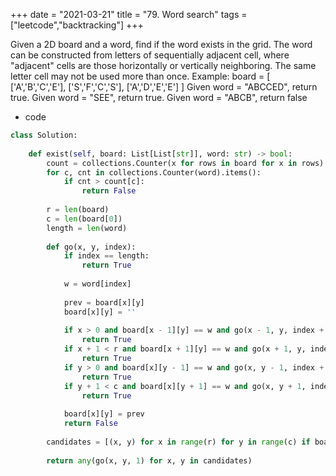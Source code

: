 +++
date = "2021-03-21"
title = "79. Word search"
tags = ["leetcode","backtracking"]
+++

Given a 2D board and a word, find if the word exists in the grid.
The word can be constructed from letters of sequentially adjacent cell, where "adjacent" cells are those horizontally or vertically neighboring. The same letter cell may not be used more than once.
Example:
board = [ ['A','B','C','E'], ['S','F','C','S'], ['A','D','E','E'] ] Given word = "ABCCED", return true. Given word = "SEE", return true. Given word = "ABCB", return false

- code
```py
class Solution:
    
    def exist(self, board: List[List[str]], word: str) -> bool:
        count = collections.Counter(x for rows in board for x in rows)
        for c, cnt in collections.Counter(word).items():
            if cnt > count[c]:
                return False
            
        r = len(board)
        c = len(board[0])
        length = len(word)
        
        def go(x, y, index):
            if index == length:
                return True
            
            w = word[index]
            
            prev = board[x][y]
            board[x][y] = '' 
            
            if x > 0 and board[x - 1][y] == w and go(x - 1, y, index + 1):
                return True
            if x + 1 < r and board[x + 1][y] == w and go(x + 1, y, index + 1):
                return True
            if y > 0 and board[x][y - 1] == w and go(x, y - 1, index + 1):
                return True
            if y + 1 < c and board[x][y + 1] == w and go(x, y + 1, index + 1):
                return True
            
            board[x][y] = prev
            return False
        
        candidates = [(x, y) for x in range(r) for y in range(c) if board[x][y] == word[0]]
        
        return any(go(x, y, 1) for x, y in candidates)

```
